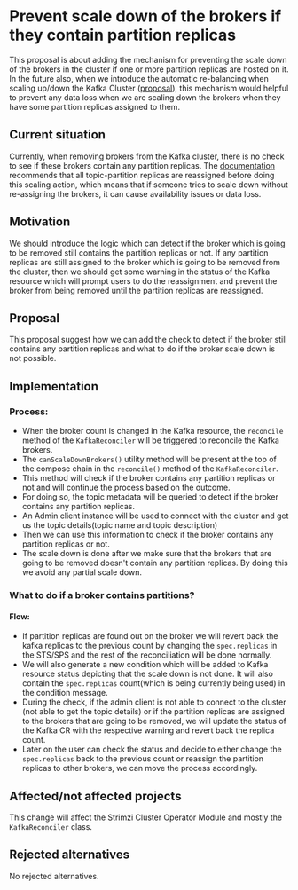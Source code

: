 
# Prevent scale down of the brokers if they contain partition replicas

This proposal is about adding the mechanism for preventing the scale down of the brokers in the cluster if one or more partition replicas are hosted on it.
In the future also, when we introduce the automatic re-balancing when scaling up/down the Kafka Cluster ([proposal](https://github.com/strimzi/proposals/pull/57)), this mechanism would helpful to prevent any data loss when we are scaling down the brokers when they have some partition replicas assigned to them.

## Current situation

Currently, when removing brokers from the Kafka cluster, there is no check to see if these brokers contain any partition replicas.
The [documentation](https://strimzi.io/docs/operators/latest/configuring.html#scaling-clusters-str) recommends that all topic-partition replicas are reassigned before doing this scaling action, which means that if someone tries to scale down without re-assigning the brokers, it can cause availability issues or data loss.

## Motivation

We should introduce the logic which can detect if the broker which is going to be removed still contains the partition replicas or not.
If any partition replicas are still assigned to the broker which is going to be removed from the cluster, then we should get some warning in the status of the Kafka resource which will prompt users to do the reassignment and prevent the broker from being removed until the partition replicas are reassigned.

## Proposal

This proposal suggest how we can add the check to detect if the broker still contains any partition replicas and what to do if the broker scale down is not possible.

## Implementation

### Process:

- When the broker count is changed in the Kafka resource, the `reconcile` method of the `KafkaReconciler` will be triggered to reconcile the Kafka brokers.
- The `canScaleDownBrokers()` utility method will be present at the top of the compose chain in the `reconcile()` method of the `KafkaReconciler`.
- This method will check if the broker contains any partition replicas or not and will continue the process based on the outcome.
- For doing so, the topic metadata will be queried to detect if the broker contains any partition replicas.
- An Admin client instance will be used to connect with the cluster and get us the topic details(topic name and topic description)
- Then we can use this information to check if the broker contains any partition replicas or not.
- The scale down is done after we make sure that the brokers that are going to be removed doesn't contain any partition replicas. By doing this we avoid any partial scale down.

### What to do if a broker contains partitions?

#### Flow:

- If partition replicas are found out on the broker we will revert back the kafka replicas to the previous count by changing the `spec.replicas` in the STS/SPS and the rest of the reconciliation will be done normally.
- We will also generate a new condition which will be added to Kafka resource status depicting that the scale down is not done. It will also contain the `spec.replicas` count(which is being currently being used) in the condition message.
- During the check, if the admin client is not able to connect to the cluster (not able to get the topic details) or if the partition replicas are assigned to the brokers that are going to be removed, we will update the status of the Kafka CR with the respective warning and revert back the replica count.
- Later on the user can check the status and decide to either change the `spec.replicas` back to the previous count or reassign the partition replicas to other brokers, we can move the process accordingly.
  
## Affected/not affected projects

This change will affect the Strimzi Cluster Operator Module and mostly the `KafkaReconciler` class.

## Rejected alternatives

No rejected alternatives.